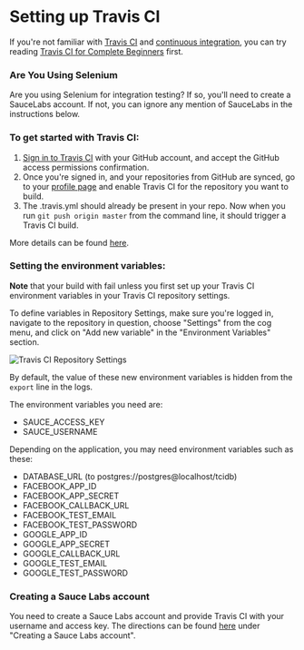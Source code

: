 # Setting up Travis CI

If you're not familiar with [Travis CI](https://travis-ci.org) and [continuous integration](https://en.wikipedia.org/wiki/Continuous_integration), you can try reading [Travis CI for Complete Beginners](http://docs.travis-ci.com/user/for-beginners/) first.

### Are You Using Selenium
Are you using Selenium for integration testing? If so, you'll need to create a SauceLabs account. If not, you can ignore any mention of SauceLabs in the instructions below.

### To get started with Travis CI:

1. [Sign in to Travis CI](https://travis-ci.org/auth) with your GitHub account, and accept the GitHub access permissions confirmation.
2. Once you're signed in, and your repositories from GitHub are synced, go to your [profile page](https://travis-ci.org/profile) and enable Travis CI for the repository you want to build. 
3. The .travis.yml should already be present in your repo. Now when you run `git push origin master` from the command line, it should trigger a Travis CI build.

More details can be found [here](http://docs.travis-ci.com/user/getting-started/).

### Setting the environment variables:

**Note** that your build with fail unless you first set up your Travis CI environment variables in your Travis CI repository settings.

To define variables in Repository Settings, make sure you're logged in, navigate to the repository in question, choose "Settings" from the cog menu, and click on "Add new variable" in the "Environment Variables" section.

![Travis CI Repository Settings](http://docs.travis-ci.com/images/settings-env-vars.png)

By default, the value of these new environment variables is hidden from the `export` line in the logs.

The environment variables you need are:

* SAUCE_ACCESS_KEY
* SAUCE_USERNAME

Depending on the application, you may need environment variables such as these:

* DATABASE_URL (to postgres://postgres@localhost/tcidb)
* FACEBOOK_APP_ID
* FACEBOOK_APP_SECRET
* FACEBOOK_CALLBACK_URL
* FACEBOOK_TEST_EMAIL
* FACEBOOK_TEST_PASSWORD
* GOOGLE_APP_ID
* GOOGLE_APP_SECRET
* GOOGLE_CALLBACK_URL
* GOOGLE_TEST_EMAIL
* GOOGLE_TEST_PASSWORD

### Creating a Sauce Labs account

You need to create a Sauce Labs account and provide Travis CI with your username and access key. The directions can be found [here](/HOWTO-SELENIUM.md) under "Creating a Sauce Labs account".





